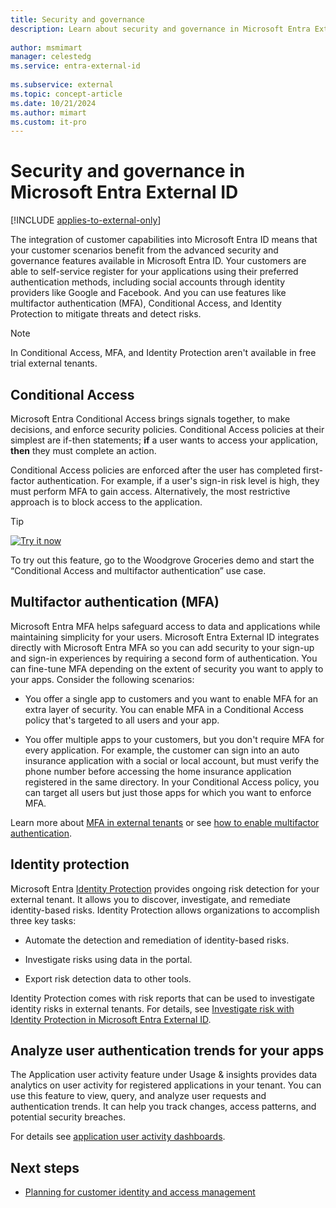 ```yaml
---
title: Security and governance
description: Learn about security and governance in Microsoft Entra External ID. Use features like multifactor authentication (MFA), Conditional Access, and Identity Protection to secure your applications and mitigate risks.
 
author: msmimart
manager: celestedg
ms.service: entra-external-id
 
ms.subservice: external
ms.topic: concept-article
ms.date: 10/21/2024
ms.author: mimart
ms.custom: it-pro
---
```


# Security and governance in Microsoft Entra External ID

[!INCLUDE [applies-to-external-only](../includes/applies-to-external-only.md)]

The integration of customer capabilities into Microsoft Entra ID means that your customer scenarios benefit from the advanced security and governance features available in Microsoft Entra ID. Your customers are able to self-service register for your applications using their preferred authentication methods, including social accounts through identity providers like Google and Facebook. And you can use features like multifactor authentication (MFA), Conditional Access, and Identity Protection to mitigate threats and detect risks.

> [!NOTE]
> In Conditional Access, MFA, and Identity Protection aren't available in free trial external tenants.

## Conditional Access

Microsoft Entra Conditional Access brings signals together, to make decisions, and enforce security policies. Conditional Access policies at their simplest are if-then statements; **if** a user wants to access your application, **then** they must complete an action.

Conditional Access policies are enforced after the user has completed first-factor authentication. For example, if a user's sign-in risk level is high, they must perform MFA to gain access. Alternatively, the most restrictive approach is to block access to the application.

> [!TIP]
> [![Try it now](./media/common/try-it-now.png)](https://woodgrovedemo.com/#usecase=CA)
> 
> To try out this feature, go to the Woodgrove Groceries demo and start the “Conditional Access and multifactor authentication” use case.

## Multifactor authentication (MFA)

Microsoft Entra MFA helps safeguard access to data and applications while maintaining simplicity for your users. Microsoft Entra External ID integrates directly with Microsoft Entra MFA so you can add security to your sign-up and sign-in experiences by requiring a second form of authentication. You can fine-tune MFA depending on the extent of security you want to apply to your apps. Consider the following scenarios:

- You offer a single app to customers and you want to enable MFA for an extra layer of security. You can enable MFA in a Conditional Access policy that's targeted to all users and your app.

- You offer multiple apps to your customers, but you don't require MFA for every application. For example, the customer can sign into an auto insurance application with a social or local account, but must verify the phone number before accessing the home insurance application registered in the same directory. In your Conditional Access policy, you can target all users but just those apps for which you want to enforce MFA.

Learn more about [MFA in external tenants](concept-multifactor-authentication-customers.md) or see [how to enable multifactor authentication](how-to-multifactor-authentication-customers.md).
## Identity protection

Microsoft Entra [Identity Protection](~/id-protection/overview-identity-protection.md) provides ongoing risk detection for your external tenant. It allows you to discover, investigate, and remediate identity-based risks. Identity Protection allows organizations to accomplish three key tasks:

- Automate the detection and remediation of identity-based risks.

- Investigate risks using data in the portal.

- Export risk detection data to other tools.

Identity Protection comes with risk reports that can be used to investigate identity risks in external tenants. For details, see [Investigate risk with Identity Protection in Microsoft Entra External ID](how-to-identity-protection-customers.md).

## Analyze user authentication trends for your apps

The Application user activity  feature under Usage & insights provides data analytics on user activity for registered applications in your tenant. You can use this feature to view, query, and analyze user requests and authentication trends. It can help you track changes, access patterns, and potential security breaches.

For details see [application user activity dashboards](how-to-user-insights.md). 

## Next steps

- [Planning for customer identity and access management](concept-planning-your-solution.md)
